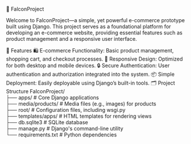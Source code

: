 🛒 FalconProject





Welcome to FalconProject—a simple, yet powerful e-commerce prototype built using Django. This project serves as a foundational platform for developing an e-commerce website, providing essential features such as product management and a responsive user interface.


🚀 Features
🛍️ E-commerce Functionality: Basic product management, shopping cart, and checkout processes.
📱 Responsive Design: Optimized for both desktop and mobile devices.
🔒 Secure Authentication: User authentication and authorization integrated into the system.
📦 Simple Deployment: Easily deployable using Django’s built-in tools.
🗂️ Project Structure
FalconProject/                                                                                                                                                             
├── apps/                      # Core Django applications                                                                                                                 
├── media/products/            # Media files (e.g., images) for products                                                                                                   
├── root/                      # Configuration files, including wsgi.py                                                                                                    
├── templates/apps/            # HTML templates for rendering views                                                                                                        
├── db.sqlite3                 # SQLite database                                                                                                                           
├── manage.py                  # Django's command-line utility                                                                                                             
└── requirements.txt           # Python dependencies                                                                                                                       

